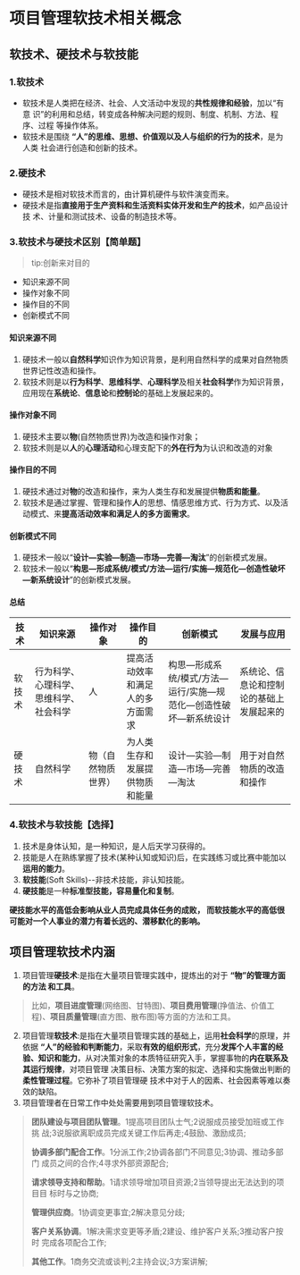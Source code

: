 # 项目管理软技术相关概念

## 软技术、硬技术与软技能

### 1.软技术

- 软技术是人类把在经济、社会、人文活动中发现的**共性规律和经验**，加以“有意 识”的利用和总结，转变成各种解决问题的规则、制度、机制、方法、程序、过程 等操作体系。
- 软技术是围绕 **“人”的思维、思想、价值观以及人与组织的行为的技术**，是为人类 社会进行创造和创新的技术。

### 2.硬技术

- 硬技术是相对软技术而言的，由计算机硬件与软件演变而来。
- 硬技术是指**直接用于生产资料和生活资料实体开发和生产的技术**，如产品设计技
术、计量和测试技术、设备的制造技术等。

### 3.软技术与硬技术区别【简单题】

> tip:创新来对目的

- 知识来源不同
- 操作对象不同
- 操作目的不同
- 创新模式不同

#### 知识来源不同

1. 硬技术一般以**自然科学**知识作为知识背景，是利用自然科学的成果对自然物质世界记性改造和操作。
2. 软技术则是以**行为科学**、**思维科学**、**心理科学**及相关**社会科学**作为知识背景，应用现在**系统论**、**信息论**和**控制论**的基础上发展起来的。

#### 操作对象不同

1. 硬技术主要以**物**(自然物质世界)为改造和操作对象；
2. 软技术则是以**人**的**心理活动**和心理支配下的**外在行为**为认识和改造的对象

#### 操作目的不同

1. 硬技术通过对**物**的改造和操作，来为人类生存和发展提供**物质和能量**。
2. 软技术是通过掌握、管理和操作**人**的思想、情感思维方式、行为方式、以及活动模式、来**提高活动效率和满足人的多方面需求**。

#### 创新模式不同

1. 硬技术一般以“**设计—实验—制造—市场—完善—淘汰**”的创新模式发展。
2. 软技术一般以“**构思—形成系统/模式/方法—运行/实施—规范化—创造性破坏—新系统设计**”的创新模式发展。

#### 总结

|技术|知识来源|操作对象|操作目的|创新模式|发展与应用|
|-|-|-|-|-|-|
|软技术|行为科学、心理科学、思维科学、社会科学|人|提高活动效率和满足人的多方面需求|构思—形成系统/模式/方法—运行/实施—规范化—创造性破坏—新系统设计|系统论、信息论和控制论的基础上发展起来的|
|硬技术|自然科学|物（自然物质世界）|为人类生存和发展提供物质和能量|设计—实验—制造—市场—完善—淘汰|用于对自然物质的改造和操作|

### 4.软技术与软技能【选择】

1. 技术是身体认知，是一种知识，是人后天学习获得的。
2. 技能是人在熟练掌握了技术(某种认知或知识)后，在实践练习或比赛中能加以**运用的能力**。
3. **软技能**(Soft Skills)--非技术技能，非认知技能。
4. **硬技能**是一种**标准型技能，容易量化和复制**。

**硬技能水平的高低会影响从业人员完成具体任务的成败， 而软技能水平的高低很可能对一个人事业的潜力有着长远的、潜移默化的影响。**

## 项目管理软技术内涵

1. 项目管理**硬技术**:是指在大量项目管理实践中，提炼出的对于 **“物”的管理方面的方法 和工具**。

> 比如，**项目进度管理**(网络图、甘特图)、**项目费用管理**(挣值法、价值工程)、**项目质量管理**(直方图、散布图)等方面的方法和工具。

2. 项目管理**软技术**:是指在大量项目管理实践的基础上，运用**社会科学**的原理，并依据 **“人”的经验和判断能力**，采取**有效的组织形式**，充分**发挥个人丰富的经验、知识和能力**，从对决策对象的本质特征研究入手，掌握事物的**内在联系及其运行规律**，对项目管理 决策目标、决策方案的拟定、选择和实施做出判断的**柔性管理过程**。它弥补了项目管理硬 技术中对于人的因素、社会因素等难以奏效的缺陷。
3. 项目管理者在日常工作中处处需要用到项目管理软技术。

> **团队建设与项目团队管理**。1提高项目团队士气;2说服成员接受加班或工作挑 战;3说服欲离职成员完成关键工作后再走;4鼓励、激励成员;
> 
> **协调多部门配合工作**。1分派工作;2协调各部门不同意见;3协调、推动多部门 成员之间的合作;4寻求外部资源配合;
> 
> **请求领导支持和帮助**。1请求领导增加项目资源;2当领导提出无法达到的项目目 标时与之协商;
> 
> **管理供应商**。1协调变更事宜;2解决意见分歧;
>
> **客户关系协调**。1解决需求变更等矛盾;2建设、维护客户关系;3推动客户按时 完成各项配合工作;
>
> **其他工作**。1商务交流或谈判;2主持会议;3方案讲解;
